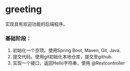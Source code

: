 # greeting
实现具有欢迎功能的后端程序。

### 基础阶段：
1. 初始化一个空项。使用Spring Boot, Maven, Git, Java.
2. 提交代码。使用git初始化本地仓库，提交至github.
3. 实现一个接口，返回Hello字符串，使用 @Restcontroller 
